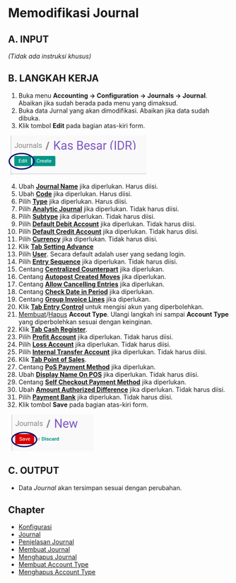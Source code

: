 # Memodifikasi Journal

## A. INPUT

*(Tidak ada instruksi khusus)*

## B. LANGKAH KERJA

1. Buka menu **Accounting -> Configuration -> Journals -> Journal**. Abaikan jika sudah berada pada menu yang dimaksud.
2. Buka data Jurnal yang akan dimodifikasi. Abaikan jika data sudah dibuka.
3. Klik tombol **Edit** pada bagian atas-kiri form.

![](../../img/journal/tombol-edit.png)

4. Ubah **[Journal Name](./penjelasan.md#field-name)** jika diperlukan. Harus diisi.
5. Ubah **[Code](./penjelasan.md#field-code)** jika diperlukan. Harus diisi.
6. Pilih **[Type](./penjelasan.md#field-type)** jika diperlukan. Harus diisi.
7. Pilih **[Analytic Journal](./penjelasan.md#field-analytic-jounal-id)** jika diperlukan. Tidak harus diisi.
8. Pilih **[Subtype](./penjelasan.md#field-subtype)** jika diperlukan. Tidak harus diisi.
9. Pilih **[Default Debit Account](./penjelasan.md#field-default-debit-acc-id)** jika diperlukan. Tidak harus diisi.
10. Pilih **[Default Credit Account](./penjelasan.md#field-default-credit-acc-id)** jika diperlukan. Tidak harus diisi.
11. Pilih **[Currency](./penjelasan.md#field-default-currency-id)** jika diperlukan. Tidak harus diisi.
12. Klik **[Tab Setting Advance](./penjelasan.md#tab-advanced-setting)**
13. Pilih **[User](./penjelasan.md#field-user-id)**. Secara default adalah user yang sedang login.
14. Pilih **[Entry Sequence](./penjelasan.md#field-sequence-id)** jika diperlukan. Tidak harus diisi.
15. Centang **[Centralized Counterpart](./penjelasan.md#field-centralization)** jika diperlukan.
16. Centang **[Autopost Created Moves](./penjelasan.md#field-entry-posted)** jika diperlukan.
17. Centang **[Allow Cancelling Entries](./penjelasan.md#field-update-posted)** jika diperlukan.
18. Centang **[Check Date in Period](./penjelasan.md#field-allow-date)** jika diperlukan.
19. Centang **[Group Invoice Lines](./penjelasan.md#field-group-invoice-lines)** jika diperlukan.
20. Klik **[Tab Entry Control](./penjelasan.md#tab-entry-controls)** untuk mengisi akun yang diperbolehkan.
21. <a name="l21">[Membuat](./membuat-account-type.md)/[Hapus](./hapus-account-type.md) **Accout Type**</a>. Ulangi langkah ini sampai **Account Type** yang diperbolehkan sesuai dengan keinginan.
22. Klik **[Tab Cash Register](./penjelasan.md#tab-cash-registers)**.
23. Pilih **[Profit Account](./penjelasan.md#field-profit-account-ids)** jika diperlukan. Tidak harus diisi.
24. Pilih **[Loss Account](./penjelasan.md#field-loss-account-ids)** jika diperlukan. Tidak harus diisi.
25. Pilih **[Internal Transfer Account](./penjelasan.md#field-internal-account-ids)** jika diperlukan. Tidak harus diisi.
26. Klik **[Tab Point of Sales](./penjelasan.md#tab-point-of-sale)**.
27. Centang **[PoS Payment Method](./penjelasan.md#field-pos-payment-method)** jika diperlukan.
28. Ubah **[Display Name On POS](./penjelasan.md#field-pos-journal-display-name)** jika diperlukan. Tidak harus diisi.
29. Centang **[Self Checkout Payment Method](./penjelasan.md#field-pos-payment-method)** jika diperlukan.
30. Ubah **[Amount Authorized Difference](./penjelasan.md#field-amount-authorized-diff)** jika diperlukan. Tidak harus diisi.
31. Pilih **[Payment Bank](./penjelasan.md#field-payment-bank-ids)** jika diperlukan. Tidak harus diisi.
32. Klik tombol **Save** pada bagian atas-kiri form.

![](../../img/journal/tombol-save.png)

## C. OUTPUT

* Data *Journal* akan tersimpan sesuai dengan perubahan.

## Chapter
- [Konfigurasi](../../konfigurasi.md)
- [Journal](../journal.md)
- [Penjelasan Journal](penjelasan.md)
- [Membuat Journal](membuat.md)
- [Menghapus Journal](menghapus.md)
- [Membuat Account Type](membuat-account-type.md)
- [Menghapus Account Type](hapus-account-type.md)
